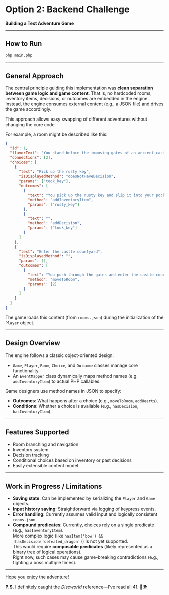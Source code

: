 # Option 2: Backend Challenge  
**Building a Text Adventure Game**

---

## How to Run

```bash
php main.php
```

---

## General Approach

The central principle guiding this implementation was **clean separation between game logic and game content**. That is, no hardcoded rooms, inventory items, decisions, or outcomes are embedded in the engine. Instead, the engine consumes external content (e.g., a JSON file) and drives the game accordingly.

This approach allows easy swapping of different adventures without changing the core code.

For example, a room might be described like this:

```json
{
  "id": 1,
  "flavorText": "You stand before the imposing gates of an ancient castle. The iron gates creak in the wind, and you notice a rusty key lying on the ground nearby.",
  "connections": [2],
  "choices": [
    {
      "text": "Pick up the rusty key",
      "isDisplayedMethod": "doesNotHaveDecision",
      "params": ["took_key"],
      "outcomes": [
        {
          "text": "You pick up the rusty key and slip it into your pocket.",
          "method": "addInventoryItem",
          "params": ["rusty_key"]
        },
        {
          "text": "",
          "method": "addDecision",
          "params": ["took_key"]
        }
      ]
    },
    {
      "text": "Enter the castle courtyard",
      "isDisplayedMethod": "",
      "params": [],
      "outcomes": [
        {
          "text": "You push through the gates and enter the castle courtyard.",
          "method": "moveToRoom",
          "params": [2]
        }
      ]
    }
  ]
}
```

The game loads this content (from `rooms.json`) during the initialization of the `Player` object.

---

## Design Overview

The engine follows a classic object-oriented design:

- `Game`, `Player`, `Room`, `Choice`, and `Outcome` classes manage core functionality.
- An `EventMapper` class dynamically maps method names (e.g. `addInventoryItem`) to actual PHP callables.

Game designers use method names in JSON to specify:
- **Outcomes**: What happens after a choice (e.g., `moveToRoom`, `addHearts`).
- **Conditions**: Whether a choice is available (e.g., `hasDecision`, `hasInventoryItem`).

---

## Features Supported

- Room branching and navigation  
- Inventory system  
- Decision tracking  
- Conditional choices based on inventory or past decisions  
- Easily extensible content model

---

## Work in Progress / Limitations

- **Saving state**: Can be implemented by serializing the `Player` and `Game` objects.
- **Input history saving**: Straightforward via logging of keypress events.
- **Error handling**: Currently assumes valid input and logically consistent `rooms.json`.
- **Compound predicates**: Currently, choices rely on a single predicate (e.g., `hasInventoryItem`).  
  More complex logic (like `hasItem('bow') && !hasDecision('defeated_dragon')`) is not yet supported.  
  This would require **composable predicates** (likely represented as a binary tree of logical operations).  
  Right now, such cases may cause game-breaking contradictions (e.g., fighting a boss multiple times).

---

Hope you enjoy the adventure!

**P.S.** I definitely caught the *Discworld* reference—I've read all 41. 🐢🌍
